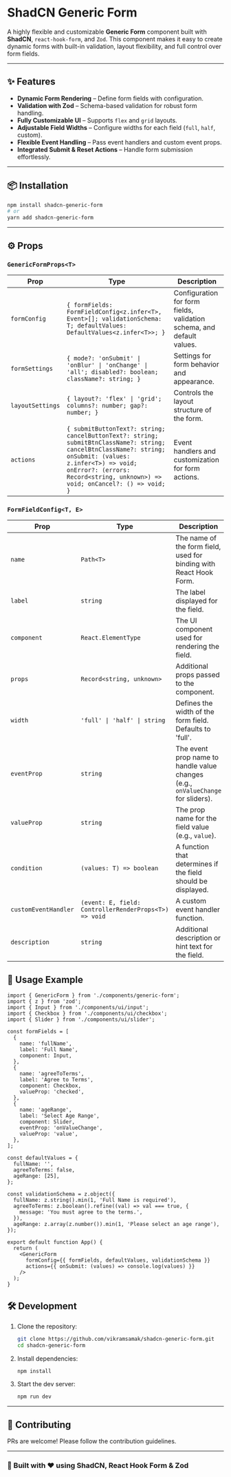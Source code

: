 # ShadCN Generic Form

A highly flexible and customizable **Generic Form** component built with **ShadCN**, `react-hook-form`, and `Zod`. This component makes it easy to create dynamic forms with built-in validation, layout flexibility, and full control over form fields.

---

## ✨ Features

- **Dynamic Form Rendering** – Define form fields with configuration.
- **Validation with Zod** – Schema-based validation for robust form handling.
- **Fully Customizable UI** – Supports `flex` and `grid` layouts.
- **Adjustable Field Widths** – Configure widths for each field (`full`, `half`, custom).
- **Flexible Event Handling** – Pass event handlers and custom event props.
- **Integrated Submit & Reset Actions** – Handle form submission effortlessly.

---

## 📦 Installation

```sh
npm install shadcn-generic-form
# or
yarn add shadcn-generic-form
```

---

## ⚙️ Props

### `GenericFormProps<T>`

| Prop              | Type                                                                 | Description |
|------------------|--------------------------------------------------------------------|-------------|
| `formConfig`     | `{ formFields: FormFieldConfig<z.infer<T>, Event>[]; validationSchema: T; defaultValues: DefaultValues<z.infer<T>>; }` | Configuration for form fields, validation schema, and default values. |
| `formSettings`   | `{ mode?: 'onSubmit' \| 'onBlur' \| 'onChange' \| 'all'; disabled?: boolean; className?: string; }` | Settings for form behavior and appearance. |
| `layoutSettings` | `{ layout?: 'flex' \| 'grid'; columns?: number; gap?: number; }` | Controls the layout structure of the form. |
| `actions`        | `{ submitButtonText?: string; cancelButtonText?: string; submitBtnClassName?: string; cancelBtnClassName?: string; onSubmit: (values: z.infer<T>) => void; onError?: (errors: Record<string, unknown>) => void; onCancel?: () => void; }` | Event handlers and customization for form actions. |

### `FormFieldConfig<T, E>`

| Prop                 | Type                                                      | Description |
|----------------------|----------------------------------------------------------|-------------|
| `name`              | `Path<T>`                                                 | The name of the form field, used for binding with React Hook Form. |
| `label`             | `string`                                                  | The label displayed for the field. |
| `component`         | `React.ElementType`                                       | The UI component used for rendering the field. |
| `props`             | `Record<string, unknown>`                                | Additional props passed to the component. |
| `width`             | `'full' \| 'half' \| string`                              | Defines the width of the form field. Defaults to 'full'. |
| `eventProp`         | `string`                                                  | The event prop name to handle value changes (e.g., `onValueChange` for sliders). |
| `valueProp`         | `string`                                                  | The prop name for the field value (e.g., `value`). |
| `condition`         | `(values: T) => boolean`                                  | A function that determines if the field should be displayed. |
| `customEventHandler` | `(event: E, field: ControllerRenderProps<T>) => void`    | A custom event handler function. |
| `description`       | `string`                                                  | Additional description or hint text for the field. |

## 🚀 Usage Example

```tsx
import { GenericForm } from './components/generic-form';
import { z } from 'zod';
import { Input } from './components/ui/input';
import { Checkbox } from './components/ui/checkbox';
import { Slider } from './components/ui/slider';

const formFields = [
  {
    name: 'fullName',
    label: 'Full Name',
    component: Input,
  },
  {
    name: 'agreeToTerms',
    label: 'Agree to Terms',
    component: Checkbox,
    valueProp: 'checked',
  },
  {
    name: 'ageRange',
    label: 'Select Age Range',
    component: Slider,
    eventProp: 'onValueChange',
    valueProp: 'value',
  },
];

const defaultValues = {
  fullName: '',
  agreeToTerms: false,
  ageRange: [25],
};

const validationSchema = z.object({
  fullName: z.string().min(1, 'Full Name is required'),
  agreeToTerms: z.boolean().refine((val) => val === true, {
    message: 'You must agree to the terms.',
  }),
  ageRange: z.array(z.number()).min(1, 'Please select an age range'),
});

export default function App() {
  return (
    <GenericForm
      formConfig={{ formFields, defaultValues, validationSchema }}
      actions={{ onSubmit: (values) => console.log(values) }}
    />
  );
}
```

## 🛠️ Development

1. Clone the repository:

   ```sh
   git clone https://github.com/vikramsamak/shadcn-generic-form.git
   cd shadcn-generic-form
   ```

2. Install dependencies:

   ```sh
   npm install
   ```

3. Start the dev server:

   ```sh
   npm run dev
   ```

---

## 🤝 Contributing

PRs are welcome! Please follow the contribution guidelines.

---

### 🚀 Built with ❤️ using **ShadCN, React Hook Form & Zod**
